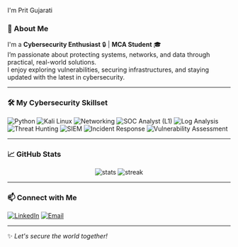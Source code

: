 I'm Prit Gujarati  

### 🚀 About Me  
I'm a **Cybersecurity Enthusiast** 🔒 | **MCA Student** 🎓  
I’m passionate about protecting systems, networks, and data through practical, real-world solutions.  
I enjoy exploring vulnerabilities, securing infrastructures, and staying updated with the latest in cybersecurity.

---
### 🛠️ My Cybersecurity Skillset

![Python](https://img.shields.io/badge/Python-3776AB?style=for-the-badge&logo=python&logoColor=white)
![Kali Linux](https://img.shields.io/badge/Kali%20Linux-557C94?style=for-the-badge&logo=kalilinux&logoColor=white)
![Networking](https://img.shields.io/badge/Networking-007ACC?style=for-the-badge&logo=cisco&logoColor=white)
![SOC Analyst (L1)](https://img.shields.io/badge/SOC%20Analyst%20(L1)-orange?style=for-the-badge&logo=security&logoColor=white)
![Log Analysis](https://img.shields.io/badge/Log%20Analysis-blueviolet?style=for-the-badge&logo=elasticstack&logoColor=white)
![Threat Hunting](https://img.shields.io/badge/Threat%20Hunting-critical?style=for-the-badge&logo=cybersecurity&logoColor=white)
![SIEM](https://img.shields.io/badge/SIEM-005571?style=for-the-badge&logo=splunk&logoColor=white)
![Incident Response](https://img.shields.io/badge/Incident%20Response-FF6F00?style=for-the-badge&logo=IBM&logoColor=white)
![Vulnerability Assessment](https://img.shields.io/badge/Vulnerability%20Assessment-4CAF50?style=for-the-badge&logo=owasp&logoColor=white)

---

### 📈 GitHub Stats
<p align="center">
  <img src="https://github-readme-stats.vercel.app/api?username=Prit-31&show_icons=true&theme=tokyonight" alt="stats" />
  <img src="https://github-readme-streak-stats.herokuapp.com?user=Prit-31&theme=tokyonight" alt="streak" />
</p>

---

### 📫 Connect with Me

[![LinkedIn](https://img.shields.io/badge/LinkedIn-blue?style=for-the-badge&logo=linkedin&logoColor=white)](https://www.linkedin.com/in/prit-gujarati-2a703b275)
[![Email](https://img.shields.io/badge/Email-D14836?style=for-the-badge&logo=gmail&logoColor=white)](mailto:gujaratip31@gmail.com)

---

✨ *Let's secure the world together!*
